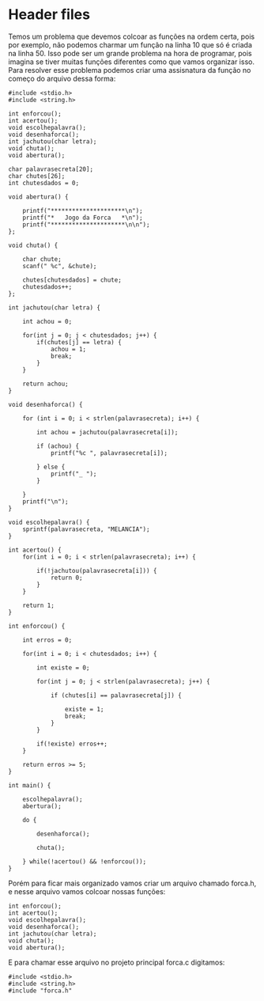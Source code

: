 # Header files

Temos um problema que devemos colcoar as funções na ordem certa, pois por exemplo, não podemos charmar um função na linha 10 que só é criada na linha 50. Isso pode ser um grande problema na hora de programar, pois imagina se tiver muitas funções diferentes como que vamos organizar isso. Para resolver esse problema podemos criar uma assisnatura da função no começo do arquivo dessa forma:

    #include <stdio.h>
    #include <string.h>

    int enforcou();
    int acertou();
    void escolhepalavra();
    void desenhaforca();
    int jachutou(char letra);
    void chuta();
    void abertura();

    char palavrasecreta[20];
    char chutes[26];
    int chutesdados = 0;

    void abertura() {

        printf("*********************\n");
        printf("*   Jogo da Forca   *\n");
        printf("*********************\n\n");
    };

    void chuta() {

        char chute;
        scanf(" %c", &chute);

        chutes[chutesdados] = chute;
        chutesdados++;
    };

    int jachutou(char letra) {

        int achou = 0;

        for(int j = 0; j < chutesdados; j++) {
            if(chutes[j] == letra) {
                achou = 1;
                break;
            }
        }

        return achou;
    }

    void desenhaforca() {

        for (int i = 0; i < strlen(palavrasecreta); i++) {

            int achou = jachutou(palavrasecreta[i]);

            if (achou) {
                printf("%c ", palavrasecreta[i]);

            } else {
                printf("_ ");
            }

        }
        printf("\n");
    }

    void escolhepalavra() {
        sprintf(palavrasecreta, "MELANCIA");
    }

    int acertou() {
        for(int i = 0; i < strlen(palavrasecreta); i++) {

            if(!jachutou(palavrasecreta[i])) {
                return 0;
            }
        }

        return 1;
    }

    int enforcou() {

        int erros = 0;

        for(int i = 0; i < chutesdados; i++) {

            int existe = 0;

            for(int j = 0; j < strlen(palavrasecreta); j++) {

                if (chutes[i] == palavrasecreta[j]) {

                    existe = 1;
                    break;
                }
            }

            if(!existe) erros++;
        }

        return erros >= 5;
    }

    int main() {

        escolhepalavra();
        abertura();

        do {

            desenhaforca();

            chuta();

        } while(!acertou() && !enforcou());
    }

Porém para ficar mais organizado vamos criar um arquivo chamado forca.h, e nesse arquivo vamos colcoar nossas funções:

    int enforcou();
    int acertou();
    void escolhepalavra();
    void desenhaforca();
    int jachutou(char letra);
    void chuta();
    void abertura();

E para chamar esse arquivo no projeto principal forca.c digitamos:

    #include <stdio.h>
    #include <string.h>
    #include "forca.h"

